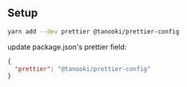 ## Setup

```bash
yarn add --dev prettier @tanooki/prettier-config
```

update package.json's prettier field:

```json
{
  "prettier": "@tanooki/prettier-config"
}
```
